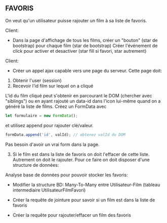 FAVORIS
-------

On veut qu'un utilisateur puisse rajouter un film à sa liste de favoris.

Client:

- Dans la page d'affichage de tous les films, créer un "bouton" (star de bootstrap) pour chaque film (star de bootstrap)
Créer l'événement de click pour activer et desactiver (star fill si favori, star autrement)


Client:

- Créer un appel ajax capable vers une page du serveur.
Cette page doit:
1. Obtenir l'user (session)
2. Recevoir l'id film sur lequel on a cliqué

L'id du film cliqué peut s'obtenir en parcourant le DOM (chercher avec "siblings") ou
en ayant rajouté un data-id dans l'icon lui-même quand on a généré la liste de films. 
Créez un FormData avec 

```js
let formulaire = new FormData();
``` 

et utilisez append pour rajouter clé/valeur.

```js
formData.append('id', valId); // obtenez valId du DOM
```
Pas besoin d'avoir un vrai form dans la page.


3. Si le film est dans la liste de favoris on doit l'effacer de cette liste.
Autrement on doit le rajouter. Pour ce faire on doit disposer d'une structure de données:

Analyse base de données pour pouvoir stocker les favoris:

- Modifier la structure BD: Many-To-Many entre Utilisateur-Film (tableau intermediaire UtilisateurFilmFavori) 

- Créer la requête de jointure pour savoir si un film est dans la liste de favoris
- Créer la requête pour rajouter/effacer un film des favoris
 

